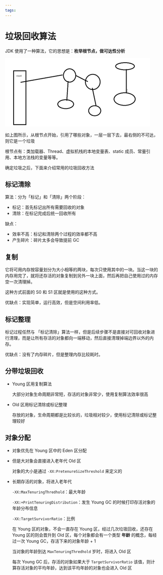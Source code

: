 ```yaml
---
tags:
---
```




# 垃圾回收算法

JDK 使用了一种算法，它的思想是：**枚举根节点，做可达性分析**

![image-20210130221129447](./assets/image-20210130221129447.png)

如上图所示，从根节点开始，引用了哪些对象，一层一层下去，最右侧的不可达，则它是一个垃圾

根节点有：类加载器、Thread、虚拟机栈的本地变量表、static 成员、常量引用、本地方法栈的变量等等。

确定垃圾之后，下面来介绍常用的垃圾回收方法

##  标记清除

算法：分为「标记」和「清除」两个阶段：

- 标记：首先标记出所有需要回收的对象
- 清除：在标记完成后统一回收所有

缺点：

- 效率不高：标记和清除两个过程的效率都不高
- 产生碎片：碎片太多会导致提前 GC

## 复制

它将可用内存按容量划分为大小相等的两块，每次只使用其中的一块。当这一块的内存用完了，就将还存活的对象复制到另外一块上面，然后再把自己使用过的内存空一次清理掉。

这种方式前面的 S0 和 S1 区就是使用的这种方式。

优缺点：实现简单，运行高效，但是空间利用率低。

## 标记整理

标记过程任然与 「标记清除」算法一样，但是后续步骤不是直接对可回收对象进行清理，而是让所有存活的对象都向一端移动，然后直接清理掉端边界以外的内存。

优缺点：没有了内存碎片，但是整理内存比较耗时。

## 分带垃圾回收

- Young 区用复制算法

  大部分对象生命周期非常短，存活的对象非常少，使用复制算法效率很高

- Old 区用标记清除或标记整理

  存放的对象，生命周期都是比较长的，垃圾相对较少，使用标记清除或标记整理较好

## 对象分配

- 对象优先在 Young 区中的 Eden 区分配

- 但是大对象会直接进入老年代 Old 区

  对象的大小是通过 `-XX:PretenureSizeThreshold` 来定义的

- 长期存活的对象，将进入老年代

  `-XX:MaxTenuringThredhold`：最大年龄

  `-XX:+PrintTenuringDistribution`：发生 Young GC 的时候打印存活对象的年龄分布信息

  `-XX:TargetSurvivorRatio`：比例

  在 Young 区的对象，不会一直存在 Young 区，经过几次垃圾回收，还存在 Young 区的则会晋升到 Old 区，每个对象都会有一个类型 **年龄** 的概念，每经过一次 Young GC，存活下来的对象年龄 + 1

  当对象的年龄到达  `MaxTenuringThredhold` 岁时，将进入 Old 区

  每次 Young GC 后，存活的对象如果大于 `TargetSurvivorRatio`  该值，则计算存活对象的平均年龄，达到该平均年龄的对象也会进入 Old 区

  <iframe  height="500px" width="100%" frameborder=0 allowfullscreen="true" :src="$withBase('/ads.html')"></iframe>